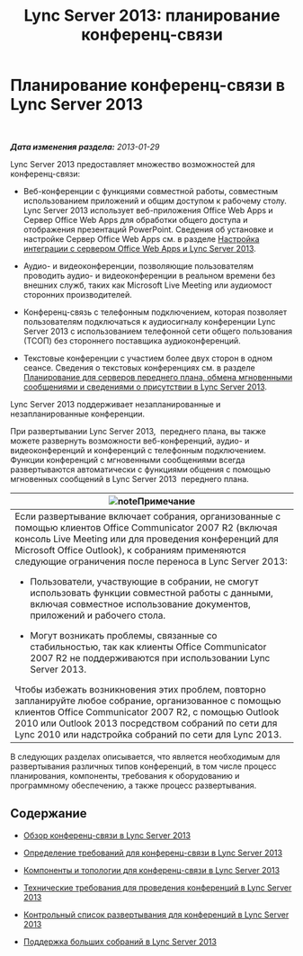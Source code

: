 ﻿---
title: 'Lync Server 2013: планирование конференц-связи'
TOCTitle: Планирование конференц-связи
ms:assetid: 983a272a-e1b3-4d70-8f84-836b092fe526
ms:mtpsurl: https://technet.microsoft.com/ru-ru/library/Gg398781(v=OCS.15)
ms:contentKeyID: 49310605
ms.date: 05/19/2016
mtps_version: v=OCS.15
ms.translationtype: HT
---

# Планирование конференц-связи в Lync Server 2013

 

_**Дата изменения раздела:** 2013-01-29_

Lync Server 2013 предоставляет множество возможностей для конференц-связи:

  - Веб-конференции с функциями совместной работы, совместным использованием приложений и общим доступом к рабочему столу. Lync Server 2013 использует веб-приложения Office Web Apps и Сервер Office Web Apps для обработки общего доступа и отображения презентаций PowerPoint. Сведения об установке и настройке Сервер Office Web Apps см. в разделе [Настройка интеграции с сервером Office Web Apps и Lync Server 2013](lync-server-2013-enabling-office-web-apps-server-and-lync-server-2013.md).

  - Аудио- и видеоконференции, позволяющие пользователям проводить аудио- и видеоконференции в реальном времени без внешних служб, таких как Microsoft Live Meeting или аудиомост сторонних производителей.

  - Конференц-связь с телефонным подключением, которая позволяет пользователям подключаться к аудиосигналу конференции Lync Server 2013 с использованием телефонной сети общего пользования (ТСОП) без стороннего поставщика аудиоконференций.

  - Текстовые конференции с участием более двух сторон в одном сеансе. Сведения о текстовых конференциях см. в разделе [Планирование для серверов переднего плана, обмена мгновенными сообщениями и сведениями о присутствии в Lync Server 2013](lync-server-2013-planning-for-front-end-servers-instant-messaging-and-presence.md).

Lync Server 2013 поддерживает незапланированные и незапланированные конференции.

При развертывании Lync Server 2013,  переднего плана, вы также можете развернуть возможности веб-конференций, аудио- и видеоконференций и конференций с телефонным подключением. Функции конференций с мгновенными сообщениями всегда развертываются автоматически с функциями общения с помощью мгновенных сообщений в Lync Server 2013  переднего плана.

<table>
<colgroup>
<col style="width: 100%" />
</colgroup>
<thead>
<tr class="header">
<th><img src="images/Gg398412.note(OCS.15).gif" title="note" alt="note" />Примечание</th>
</tr>
</thead>
<tbody>
<tr class="odd">
<td>Если развертывание включает собрания, организованные с помощью клиентов Office Communicator 2007 R2 (включая консоль Live Meeting или для проведения конференций для Microsoft Office Outlook), к собраниям применяются следующие ограничения после переноса в Lync Server 2013:<ul><li><p>Пользователи, участвующие в собрании, не смогут использовать функции совместной работы с данными, включая совместное использование документов, приложений и рабочего стола.</p></li><li><p>Могут возникать проблемы, связанные со стабильностью, так как клиенты Office Communicator 2007 R2 не поддерживаются при использовании Lync Server 2013.</p></li></ul>
Чтобы избежать возникновения этих проблем, повторно запланируйте любое собрание, организованное с помощью клиентов Office Communicator 2007 R2, с помощью Outlook 2010 или Outlook 2013 посредством собраний по сети для Lync 2010 или надстройка собраний по сети для Lync 2013.</td>
</tr>
</tbody>
</table>


В следующих разделах описывается, что является необходимым для развертывания различных типов конференций, в том числе процесс планирования, компоненты, требования к оборудованию и программному обеспечению, а также процесс развертывания.

## Содержание

  - [Обзор конференц-связи в Lync Server 2013](lync-server-2013-overview-of-conferencing.md)

  - [Определение требований для конференц-связи в Lync Server 2013](lync-server-2013-defining-your-requirements-for-conferencing.md)

  - [Компоненты и топологии для конференц-связи в Lync Server 2013](lync-server-2013-components-and-topologies-for-conferencing.md)

  - [Технические требования для проведения конференций в Lync Server 2013](lync-server-2013-technical-requirements-for-conferencing.md)

  - [Контрольный список развертывания для конференций в Lync Server 2013](lync-server-2013-deployment-checklist-for-conferencing.md)

  - [Поддержка больших собраний в Lync Server 2013](lync-server-2013-support-for-large-meetings.md)

